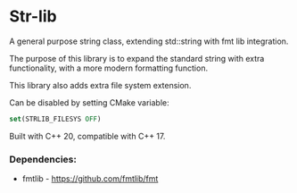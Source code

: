 # Str-lib
A general purpose string class, extending std::string with fmt lib integration.

The purpose of this library is to expand the standard string with extra functionality,
with a more modern formatting function.

This library also adds extra file system extension.

Can be disabled by setting CMake variable:
```cmake
set(STRLIB_FILESYS OFF)
```

Built with C++ 20, compatible with C++ 17.

### Dependencies:

* fmtlib - https://github.com/fmtlib/fmt